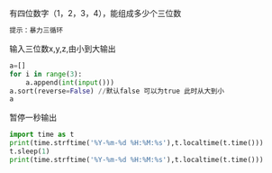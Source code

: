 

有四位数字（1，2，3，4），能组成多少个三位数

```python
提示：暴力三循环 
```

输入三位数x,y,z,由小到大输出

```python
a=[]
for i in range(3):
    a.append(int(input()))
a.sort(reverse=False) //默认false 可以为true 此时从大到小
a
```

暂停一秒输出

```python
import time as t
print(time.strftime('%Y-%m-%d %H:%M:%s'),t.localtime(t.time()))
t.sleep(1)
print(time.strftime('%Y-%m-%d %H:%M:%s'),t.localtime(t.time()))
```

